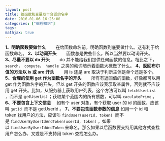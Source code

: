 ```yaml
---
layout: post
title: 给函数和变量取个合适的名字
date: 2016-01-06 16:25:00
categories: ["编程知识"]
tags: 
mathjax: true
---
```


**1、明确函数要做什么**
　　在给函数命名前，明确函数到底要做什么。这有利于给函数命名。
**2、以动词开头**
　　函数总是做些什么，所以当然要以动词开头。
**3、尽量不要以 do 开头**
　　do 并不能给我们提供任何函数的信息。相比之下，`search， compute， handle `之类的动词暗示着函数大概做了什么。
**4、返回布尔值的方法以 is 或 are 开头**
　　用 is 还是 are 取决于判断主体是单个还是多个。
**5、合理的使用 get 作为函数名字的开头**
　　所有有返回值的函数，好像都可以用 get 作为函数名字的开头。但以 get 开头的函数应该表示取某属性，否则就不应该用 get 开头。比如，从服务器上获取用户列表，这个方法可以叫 `fetchUserList`
，而不是 getUserList
；获取某个范围内的所有质数，可以叫 `caculatePrime`
。
**6、不要包含上下文信息**
　如有个 user 对象，有个获取 user 的 id 的函数，应该叫 `getId`
 而不是 getUserId
。
**7、不要包含函数参数的信息**
如用一个 id 和 token 找用户的方法，应该叫 `findUser(userId, token)`
 而不是 `findUserByUserIdAndToken(userId, token)`
。如果以 `findUserByUserIdAndToken`
来命名，那么如果以后函数要支持用其他方式查找用户怎么办，又或是不支持用 token 查找怎么办。